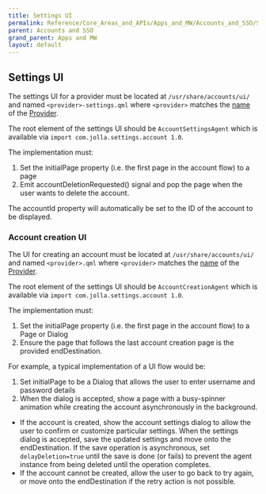 ```yaml
---
title: Settings UI
permalink: Reference/Core_Areas_and_APIs/Apps_and_MW/Accounts_and_SSO/Settings_UI
parent: Accounts and SSO
grand_parent: Apps and MW
layout: default
---
```


## Settings UI

The settings UI for a provider must be located at `/usr/share/accounts/ui/` and named `<provider>-settings.qml` where `<provider>` matches the [name](https://sailfishos.org/develop/docs/sailfish-accounts/qml-sailfishaccounts-provider.html/#name-prop) of the [Provider](https://sailfishos.org/develop/docs/sailfish-accounts/qml-sailfishaccounts-provider.html/).

The root element of the settings UI should be `AccountSettingsAgent` which is available via `import com.jolla.settings.account 1.0`. 

The implementation must:

1. Set the initialPage property (i.e. the first page in the account flow) to a page
2. Emit accountDeletionRequested() signal and pop the page when the user wants to delete the account.

The accountId property will automatically be set to the ID of the account to be displayed.

### Account creation UI

The UI for creating an account must be located at `/usr/share/accounts/ui/` and named `<provider>.qml` where `<provider>` matches the [name](https://sailfishos.org/develop/docs/sailfish-accounts/qml-sailfishaccounts-provider.html/#name-prop) of the [Provider](https://sailfishos.org/develop/docs/sailfish-accounts/qml-sailfishaccounts-provider.html/).

The root element of the settings UI should be `AccountCreationAgent` which is available via `import com.jolla.settings.account 1.0`. 

The implementation must:

1. Set the initialPage property (i.e. the first page in the account flow) to a Page or Dialog
2. Ensure the page that follows the last account creation page is the provided endDestination.

For example, a typical implementation of a UI flow would be:

1. Set initialPage to be a Dialog that allows the user to enter username and password details
2. When the dialog is accepted, show a page with a busy-spinner animation while creating the account asynchronously in the background. 
 - If the account is created, show the account settings dialog to allow the user to confirm or customize particular settings. When the settings dialog is accepted, save the updated settings and move onto the endDestination. If the save operation is asynchronous, set `delayDeletion=true` until the save is done (or fails) to prevent the agent instance from being deleted until the operation completes.
 - If the account cannot be created, allow the user to go back to try again, or move onto the endDestination if the retry action is not possible.

